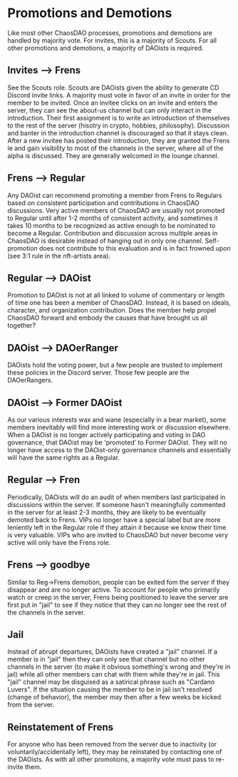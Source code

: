 # Promotions and Demotions

Like most other ChaosDAO processes, promotions and demotions are handled by majority vote. For invites, this is a majority of Scouts. For all other promotions and demotions, a majority of DAOists is required.

## Invites --> Frens
See the Scouts role. Scouts are DAOists given the ability to generate CD Discord invite links. A majority must vote in favor of an invite in order for the member to be invited. Once an invitee clicks on an invite and enters the server, they can see the about-us channel but can only interact in the introduction. Their first assignment is to write an introduction of themselves to the rest of the server (hisotry in crypto, hobbies, philosophy). Discussion and banter in the introduction channel is discouraged so that it stays clean. After a new invitee has posted their introduction, they are granted the Frens le and gain visibility to most of the channels in the server, where all of the alpha is discussed. They are generally welcomed in the lounge channel.

## Frens --> Regular
Any DAOist can recommend promoting a member from Frens to Regulars based on consistent participation and contributions in ChaosDAO discussions. Very active members of ChaosDAO are usually not promoted to Regular until after 1-2 months of consistent activity, and sometimes it takes 10 months to be recognized as active enough to be nominated to become a Regular. Contribution and discussion across multiple areas in ChaosDAO is desirable instead of hanging out in only one channel. Self-promotion does not contribute to this evaluation and is in fact frowned upon (see 3:1 rule in the nft-artists area).

## Regular --> DAOist
Promotion to DAOist is not at all linked to volume of commentary or length of time one has been a member of ChaosDAO. Instead, it is based on ideals, character, and organization contribution. Does the member help propel ChaosDAO forward and embody the causes that have brought us all together?

## DAOist --> DAOerRanger
DAOists hold the voting power, but a few people are trusted to implement these policies in the Discord server. Those few people are the DAOerRangers.

## DAOist --> Former DAOist
As our various interests wax and wane (especially in a bear market), some members inevitably will find more interesting work or discussion elsewhere. When a DAOist is no longer actively participating and voting in DAO governance, that DAOist may be 'promoted' to Former DAOist. They will no longer have access to the DAOist-only governance channels and essentially will have the same rights as a Regular.

## Regular --> Fren
Periodically, DAOists will do an audit of when members last participated in discussions within the server. If someone hasn't meaningfully commented in the server for at least 2-3 months, they are likely to be eventually demoted back to Frens. VIPs no longer have a special label but are more leniently left in the Regular role if they attain it because we know their time is very valuable. VIPs who are invited to ChaosDAO but never become very active will only have the Frens role.

## Frens --> goodbye
Similar to Reg->Frens demotion, people can be exited fom the server if they disappear and are no longer active. To account for people who primarily watch or creep in the server, Frens being positioned to leave the server are first put in "jail" to see if they notice that they can no longer see the rest of the channels in the server.

## Jail
Instead of abrupt departures, DAOists have created a "jail" channel. If a member is in "jail" then they can only see that channel but no other channels in the server (to make it obvious something's wrong and they're in jail) while all other members can chat with them while they're in jail. This "jail" channel may be disguised as a satirical phrase such as "Cardano Luvers". If the situation causing the member to be in jail isn't resolved (change of behavior), the member may then after a few weeks be kicked from the server. 

## Reinstatement of Frens
For anyone who has been removed from the server due to inactivity (or voluntarily/accidentally left), they may be reinstated by contacting one of the DAOists. As with all other promotions, a majority vote must pass to re-invite them.


